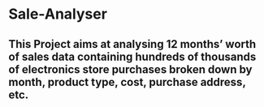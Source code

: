 # Sale-Analyser
## This Project aims at analysing 12 months’ worth of sales data containing hundreds of thousands of electronics store purchases broken down by month, product type, cost, purchase address, etc.
